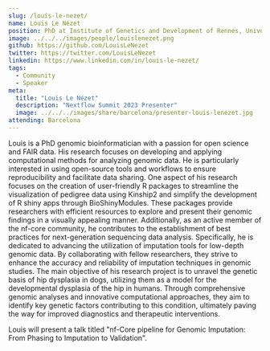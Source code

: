 ```yaml
---
slug: /louis-le-nezet/
name: Louis Le Nézet
position: PhD at Institute of Genetics and Development of Rennes, University of Rennes
image: ../../../images/people/louislenezet.png
github: https://github.com/LouisLeNezet
twitter: https://twitter.com/LouisLeNezet
linkedin: https://www.linkedin.com/in/louis-le-nezet/
tags:
  - Community
  - Speaker
meta:
  title: "Louis Le Nézet"
  description: "Nextflow Summit 2023 Presenter"
  image: ../../../images/share/barcelona/presenter-louis-lenezet.jpg
attending: Barcelona
---
```


Louis is a PhD genomic bioinformatician with a passion for open science and FAIR data. His research focuses on developing and applying computational methods for analyzing genomic data. He is particularly interested in using open-source tools and workflows to ensure reproducibility and facilitate data sharing.  One aspect of his research focuses on the creation of user-friendly R packages to streamline the visualization of pedigree data using Kinship2 and simplify the development of R shiny apps through BioShinyModules. These packages provide researchers with efficient resources to explore and present their genomic findings in a visually appealing manner. Additionally, as an active member of the nf-core community, he contributes to the establishment of best practices for next-generation sequencing data analysis. Specifically, he is dedicated to advancing the utilization of imputation tools for low-depth genomic data. By collaborating with fellow researchers, they strive to enhance the accuracy and reliability of imputation techniques in genomic studies. The main objective of his research project is to unravel the genetic basis of hip dysplasia in dogs, utilizing them as a model for the developmental dysplasia of the hip in humans. Through comprehensive genomic analyses and innovative computational approaches, they aim to identify key genetic factors contributing to this condition, ultimately paving the way for improved diagnostics and therapeutic interventions.

Louis will present a talk titled "nf-Core pipeline for Genomic Imputation: From Phasing to Imputation to Validation".
